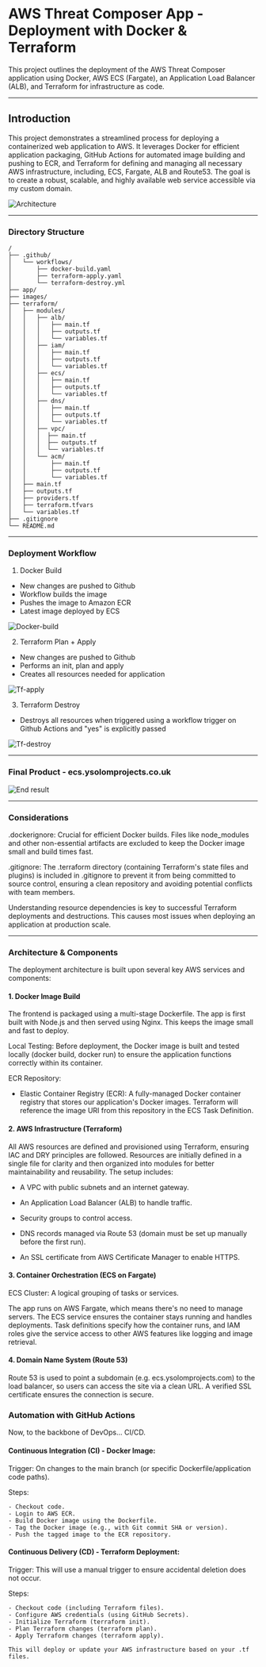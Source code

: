 
# AWS Threat Composer App - Deployment with Docker & Terraform

This project outlines the deployment of the AWS Threat Composer application using Docker, AWS ECS (Fargate), an Application Load Balancer (ALB), and Terraform for infrastructure as code.

--- 

## Introduction

This project demonstrates a streamlined process for deploying a containerized web application to AWS. It leverages Docker for efficient application packaging, GitHub Actions for automated image building and pushing to ECR, and Terraform for defining and managing all necessary AWS infrastructure, including, ECS, Fargate, ALB and Route53. The goal is to create a robust, scalable, and highly available web service accessible via my custom domain.

![Architecture](./images/diagram.png)

--- 

### Directory Structure 

```
/
├── .github/
│   └── workflows/
│       ├── docker-build.yaml
│       ├── terraform-apply.yaml
│       └── terraform-destroy.yml
├── app/
├── images/
├── terraform/
│   ├── modules/
│   │   ├── alb/
│   │   │   ├── main.tf
│   │   │   ├── outputs.tf
│   │   │   └── variables.tf
│   │   ├── iam/
│   │   │   ├── main.tf
│   │   │   ├── outputs.tf
│   │   │   └── variables.tf
│   │   ├── ecs/
│   │   │   ├── main.tf
│   │   │   ├── outputs.tf
│   │   │   └── variables.tf
│   │   ├── dns/
│   │   │   ├── main.tf
│   │   │   ├── outputs.tf
│   │   │   └── variables.tf
│   │   ├── vpc/
│   │   │  ├── main.tf
│   │   │  ├── outputs.tf
│   │   │  └── variables.tf
│   │   └── acm/
│   │       ├── main.tf
│   │       ├── outputs.tf
│   │       └── variables.tf
│   ├── main.tf
│   ├── outputs.tf
│   ├── providers.tf
│   ├── terraform.tfvars
│   └── variables.tf
├── .gitignore
└── README.md
```
---

### Deployment Workflow 

1. Docker Build

- New changes are pushed to Github
- Workflow builds the image
- Pushes the image to Amazon ECR
- Latest image deployed by ECS 

![Docker-build](./images/docker-build.png)

2. Terraform Plan + Apply 

- New changes are pushed to Github
- Performs an init, plan and apply
- Creates all resources needed for application 


![Tf-apply](./images/tf-apply.png)

3. Terraform Destroy

- Destroys all resources when triggered using a workflow trigger on Github Actions and "yes" is explicitly passed

![Tf-destroy](./images/tf-destroy.png)

--- 

### Final Product - ecs.ysolomprojects.co.uk

![End result](./images/end.png)

---

### Considerations

.dockerignore: Crucial for efficient Docker builds. Files like node_modules and other non-essential artifacts are excluded to keep the Docker image small and build times fast.

.gitignore: The .terraform directory (containing Terraform's state files and plugins) is included in .gitignore to prevent it from being committed to source control, ensuring a clean repository and avoiding potential conflicts with team members.

Understanding resource dependencies is key to successful Terraform deployments and destructions. This causes most issues when deploying an application at production scale.

--- 

### Architecture & Components

The deployment architecture is built upon several key AWS services and components:

#### 1. Docker Image Build

The frontend is packaged using a multi-stage Dockerfile. The app is first built with Node.js and then served using Nginx. This keeps the image small and fast to deploy.

Local Testing:
Before deployment, the Docker image is built and tested locally (docker build, docker run) to ensure the application functions correctly within its container.

ECR Repository:

- Elastic Container Registry (ECR): A fully-managed Docker container registry that stores our application's Docker images. Terraform will reference the image URI from this repository in the ECS Task Definition.

#### 2. AWS Infrastructure (Terraform)

All AWS resources are defined and provisioned using Terraform, ensuring IAC and DRY principles are followed. Resources are initially defined in a single file for clarity and then organized into modules for better maintainability and reusability. The setup includes:

- A VPC with public subnets and an internet gateway.

- An Application Load Balancer (ALB) to handle traffic.

- Security groups to control access.

- DNS records managed via Route 53 (domain must be set up manually before the first run).

- An SSL certificate from AWS Certificate Manager to enable HTTPS.


#### 3. Container Orchestration (ECS on Fargate)

ECS Cluster: A logical grouping of tasks or services.

The app runs on AWS Fargate, which means there's no need to manage servers. The ECS service ensures the container stays running and handles deployments. Task definitions specify how the container runs, and IAM roles give the service access to other AWS features like logging and image retrieval.


#### 4. Domain Name System (Route 53)

Route 53 is used to point a subdomain (e.g. ecs.ysolomprojects.com) to the load balancer, so users can access the site via a clean URL. A verified SSL certificate ensures the connection is secure.


### Automation with GitHub Actions

Now, to the backbone of DevOps... CI/CD.

#### Continuous Integration (CI) - Docker Image:

Trigger: On changes to the main branch (or specific Dockerfile/application code paths).

Steps:

```
- Checkout code.
- Login to AWS ECR.
- Build Docker image using the Dockerfile.
- Tag the Docker image (e.g., with Git commit SHA or version).
- Push the tagged image to the ECR repository.
```

#### Continuous Delivery (CD) - Terraform Deployment:

Trigger: This will use a manual trigger to ensure accidental deletion does not occur.

Steps:

```
- Checkout code (including Terraform files).
- Configure AWS credentials (using GitHub Secrets).
- Initialize Terraform (terraform init).
- Plan Terraform changes (terraform plan).
- Apply Terraform changes (terraform apply). 

This will deploy or update your AWS infrastructure based on your .tf files.
```
